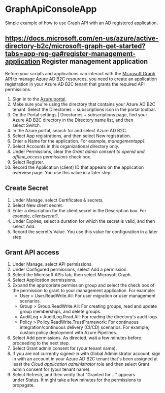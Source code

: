 # GraphApiConsoleApp
Simple example of how to use Graph API with an AD registered application.

https://docs.microsoft.com/en-us/azure/active-directory-b2c/microsoft-graph-get-started?tabs=app-reg-ga#register-management-application
Register management application
-------------------------------

Before your scripts and applications can interact with the [Microsoft Graph API](https://docs.microsoft.com/en-us/graph/api/overview) to manage Azure AD B2C resources, you need to create an application registration in your Azure AD B2C tenant that grants the required API permissions.

1.  Sign in to the [Azure portal](https://portal.azure.com/).
2.  Make sure you're using the directory that contains your Azure AD B2C tenant. Select the Directories + subscriptions icon in the portal toolbar.
3.  On the Portal settings | Directories + subscriptions page, find your Azure AD B2C directory in the Directory name list, and then select Switch.
4.  In the Azure portal, search for and select Azure AD B2C.
5.  Select App registrations, and then select New registration.
6.  Enter a Name for the application. For example, *managementapp1*.
7.  Select Accounts in this organizational directory only.
8.  Under Permissions, clear the *Grant admin consent to openid and offline_access permissions* check box.
9.  Select Register.
10. Record the Application (client) ID that appears on the application overview page. You use this value in a later step.

Create Secret
----------------
1.  Under Manage, select Certificates & secrets.
2.  Select New client secret.
3.  Enter a description for the client secret in the Description box. For example, *clientsecret1*.
4.  Under Expires, select a duration for which the secret is valid, and then select Add.
5.  Record the secret's Value. You use this value for configuration in a later step.

Grant API access
----------------
1.  Under Manage, select API permissions.
2.  Under Configured permissions, select Add a permission.
3.  Select the Microsoft APIs tab, then select Microsoft Graph.
4.  Select Application permissions.
5.  Expand the appropriate permission group and select the check box of the permission to grant to your management application. For example:
    -   User > User.ReadWrite.All: For user migration or user management scenarios.
    -   Group > Group.ReadWrite.All: For creating groups, read and update group memberships, and delete groups.
    -   AuditLog > AuditLog.Read.All: For reading the directory's audit logs.
    -   Policy > Policy.ReadWrite.TrustFramework: For continuous integration/continuous delivery (CI/CD) scenarios. For example, custom policy deployment with Azure Pipelines.
6.  Select Add permissions. As directed, wait a few minutes before proceeding to the next step.
7.  Select Grant admin consent for (your tenant name).
8.  If you are not currently signed-in with Global Administrator account, sign in with an account in your Azure AD B2C tenant that's been assigned at least the *Cloud application administrator* role and then select Grant admin consent for (your tenant name).
9.  Select Refresh, and then verify that "Granted for ..." appears under Status. It might take a few minutes for the permissions to propagate.
